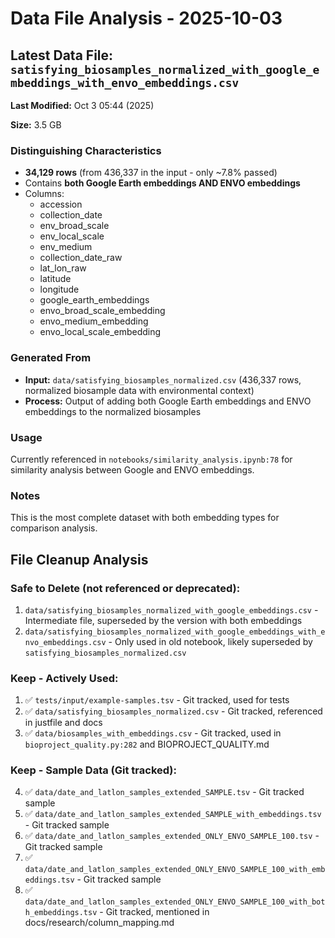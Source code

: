 # Data File Analysis - 2025-10-03

## Latest Data File: `satisfying_biosamples_normalized_with_google_embeddings_with_envo_embeddings.csv`

**Last Modified:** Oct 3 05:44 (2025)

**Size:** 3.5 GB

### Distinguishing Characteristics

- **34,129 rows** (from 436,337 in the input - only ~7.8% passed)
- Contains **both Google Earth embeddings AND ENVO embeddings**
- Columns:
  - accession
  - collection_date
  - env_broad_scale
  - env_local_scale
  - env_medium
  - collection_date_raw
  - lat_lon_raw
  - latitude
  - longitude
  - google_earth_embeddings
  - envo_broad_scale_embedding
  - envo_medium_embedding
  - envo_local_scale_embedding

### Generated From

- **Input:** `data/satisfying_biosamples_normalized.csv` (436,337 rows, normalized biosample data with environmental context)
- **Process:** Output of adding both Google Earth embeddings and ENVO embeddings to the normalized biosamples

### Usage

Currently referenced in `notebooks/similarity_analysis.ipynb:78` for similarity analysis between Google and ENVO embeddings.

### Notes

This is the most complete dataset with both embedding types for comparison analysis.

## File Cleanup Analysis

### Safe to Delete (not referenced or deprecated):

1. `data/satisfying_biosamples_normalized_with_google_embeddings.csv` - Intermediate file, superseded by the version with both embeddings
2. `data/satisfying_biosamples_normalized_with_google_embeddings_with_envo_embeddings.csv` - Only used in old notebook, likely superseded by `satisfying_biosamples_normalized.csv`

### Keep - Actively Used:

1. ✅ `tests/input/example-samples.tsv` - Git tracked, used for tests
2. ✅ `data/satisfying_biosamples_normalized.csv` - Git tracked, referenced in justfile and docs
3. ✅ `data/biosamples_with_embeddings.csv` - Git tracked, used in `bioproject_quality.py:282` and BIOPROJECT_QUALITY.md

### Keep - Sample Data (Git tracked):

4. ✅ `data/date_and_latlon_samples_extended_SAMPLE.tsv` - Git tracked sample
5. ✅ `data/date_and_latlon_samples_extended_SAMPLE_with_embeddings.tsv` - Git tracked sample
6. ✅ `data/date_and_latlon_samples_extended_ONLY_ENVO_SAMPLE_100.tsv` - Git tracked sample
7. ✅ `data/date_and_latlon_samples_extended_ONLY_ENVO_SAMPLE_100_with_embeddings.tsv` - Git tracked sample
8. ✅ `data/date_and_latlon_samples_extended_ONLY_ENVO_SAMPLE_100_with_both_embeddings.tsv` - Git tracked, mentioned in docs/research/column_mapping.md
